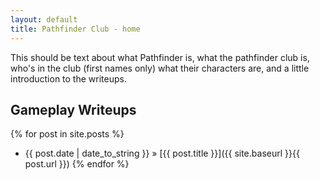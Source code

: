 ```yaml
---
layout: default
title: Pathfinder Club - home
---
```


This should be text about what Pathfinder is, what the pathfinder club is, who's in the club (first names only) what their characters are, and a little introduction to the writeups.

Gameplay Writeups
-----------------

{% for post in site.posts %}
  * {{ post.date | date_to_string }} &raquo; [{{ post.title }}]({{ site.baseurl }}{{ post.url }})
    {% endfor %}
